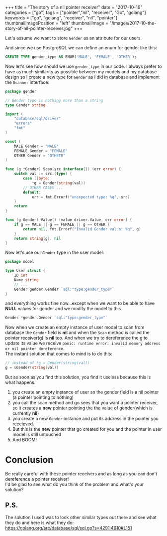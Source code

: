 +++
title = "The story of a nil pointer receiver"
date = "2017-10-16"
categories = ["go"]
tags = ["pointer","nil", "receiver", "Go", "golang"]
keywords = ["go", "golang", "receiver", "nil", "pointer"]
thumbnailImagePosition = "left"
thumbnailImage = "/images/2017-10-the-story-of-nil-pointer-receiver.jpg"
+++

Let's assume we want to store `Gender` as an attribute for our users.

<!--more-->

And since we use PostgreSQL we can define an enum for gender like this:
```sql
CREATE TYPE gender_type AS ENUM('MALE', 'FEMALE', 'OTHER');
```
Now let's see how should we use `gender_type` in our code.
I always prefer to have as much similarity as possible between my models and my database design so I create a new type for `Gender` as I did in database and implement the `Scanner` interface:
```go
package gender

// Gender type is nothing more than a string
type Gender string

import (
	"database/sql/driver"
	"errors"
	"fmt"
)

const (
	MALE Gender = "MALE"
	FEMALE Gender = "FEMALE"
	OTHER Gender = "OTHETR"
)

func (g *Gender) Scan(src interface{}) (err error) {
	switch val := src.(type) {
		case []byte:
			*g = Gender(string(val))
		// OTHER CASES ...
		default:
			err = fmt.Errorf("unexpected type: %q", src)
	}
	return
}

func (g Gender) Value() (value driver.Value, err error) {
	if g == MALE || g == FEMALE || g == OTHER {
		return nil, fmt.Errorf("Invalid Gender value: %q", g)
	}
	return string(g), nil
}
```
Now let's use our `Gender` type in the user model:

```go
package model

type User struct {
	ID int
	Name string
	// ...
	Gender gender.Gender `sql:"type:gender_type"`
}
```
and everything works fine now...except when we want to be able to have **NULL** values for gender and we modify the model to this
```go
Gender *gender.Gender `sql:"type:gender_type"`
```
Now when we create an empty instance of user model to scan from database the `Gender` field is **nil** and when the `Scan` method is called the pointer receiver(g) is **nil** too. And when we try to dereference the g to update its value we receive `panic: runtime error: invalid memory address or nil pointer dereference`.  
The instant solution that comes to mind is to do this:

```go
// instead of *g = Gender(string(val))
g = &Gender(string(val))
```
But as soon as you find this solution, you find it useless because this is what happens.

1. you create an empty instance of user so the gender field is a nil pointer (a pointer pointing to nothing)
2. you call the scan method and go sees that you want a pointer receiver, so it creates a **new** pointer pointing the the value of gender(which is currently **nil**)
3. you create a new `Gender` instance and put its address in the pointer you receieved.
4. But this is the **new** pointer that go created for you and the pointer in user model is still untouched
5. And BOOM!

# Conclusion
Be really careful with these pointer receivers and as long as you can don't dereference a pointer receiver!  
I'd be glad to see what do you think of the problem and what's your solution?

## P.S.
The solution I used was to look other similar types out there and see what they do and here is what they do:
https://golang.org/src/database/sql/sql.go?s=4291:4610#L151
